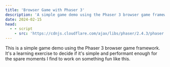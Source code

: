 ```yaml
---
title: 'Browser Game with Phaser 3'
description: 'A simple game demo using the Phaser 3 browser game framework.'
date: 2024-02-15
head:
  - - script
    - src: 'https://cdnjs.cloudflare.com/ajax/libs/phaser/2.4.3/phaser.min.js'
---
```


<script setup>
  import { onMounted } from 'vue';
  onMounted(async () => {
    import('./src/main.js');
  });
</script>

This is a simple game demo using the Phaser 3 browser game framework. It's a learning exercise to decide if it's simple and performant enough for the spare moments I find to work on something fun like this.

<div id="app" class="relative">
  <div id="game-container"></div>
  <div id="console" style="white-space:pre;margin-top:1rem;"></div>
</div>

